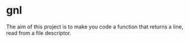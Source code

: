 # gnl
The aim of this project is to make you code a function that returns a line, read from a file descriptor.

